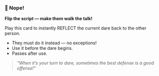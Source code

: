 ### 🚫 Nope!  
**Flip the script — make them walk the talk!**

Play this card to instantly REFLECT the current dare back to the other person.

- They must do it instead — no exceptions!  
- Use it before the dare begins.  
- Passes after use.

> *“When it’s your turn to dare, sometimes the best defense is a good offense!”*

